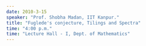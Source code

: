 ```yaml
---
date: 2010-3-15
speaker: "Prof. Shobha Madan, IIT Kanpur."
title: "Fuglede's conjecture, Tilings and Spectra"
time: "4:00 p.m." 
time: "Lecture Hall - I, Dept. of Mathematics"
---
```


